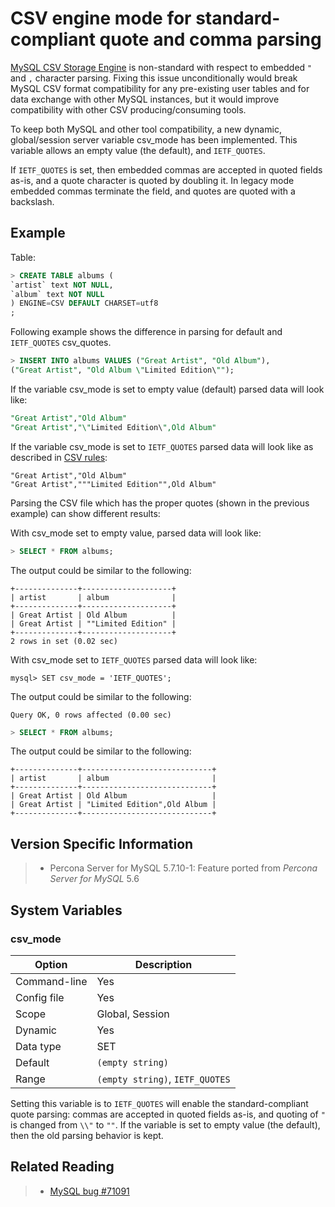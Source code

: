 # CSV engine mode for standard-compliant quote and comma parsing

[MySQL CSV Storage Engine](https://dev.mysql.com/doc/refman/5.7/en/csv-storage-engine.html) is non-standard with respect to embedded `"` and `,` character parsing. Fixing this issue unconditionally would break MySQL CSV format compatibility for any pre-existing user tables and for data exchange with other MySQL instances, but it would improve compatibility with other CSV producing/consuming tools.

To keep both MySQL and other tool compatibility, a new dynamic, global/session server variable csv_mode has been implemented. This variable allows an empty value (the default), and `IETF_QUOTES`.

If `IETF_QUOTES` is set, then embedded commas are accepted in quoted fields as-is, and a quote character is quoted by doubling it. In legacy mode embedded commas terminate the field, and quotes are quoted with a backslash.

## Example

Table:

```sql
> CREATE TABLE albums (
`artist` text NOT NULL,
`album` text NOT NULL
) ENGINE=CSV DEFAULT CHARSET=utf8
;
```

Following example shows the difference in parsing for default and `IETF_QUOTES` csv_quotes.

```sql
> INSERT INTO albums VALUES ("Great Artist", "Old Album"),
("Great Artist", "Old Album \"Limited Edition\"");
```

If the variable csv_mode is set to empty value (default) parsed data will look like:

```sql
"Great Artist","Old Album"
"Great Artist","\"Limited Edition\",Old Album"
```

If the variable csv_mode is set to `IETF_QUOTES` parsed data will look like as described in [CSV rules](http://en.wikipedia.org/wiki/Comma-separated_values#Basic_rules_and_examples):

```text
"Great Artist","Old Album"
"Great Artist","""Limited Edition"",Old Album"
```

Parsing the CSV file which has the proper quotes (shown in the previous example) can show different results:

With csv_mode set to empty value, parsed data will look like:

```sql
> SELECT * FROM albums;
```
The output could be similar to the following:

```text
+--------------+--------------------+
| artist       | album              |
+--------------+--------------------+
| Great Artist | Old Album          |
| Great Artist | ""Limited Edition" |
+--------------+--------------------+
2 rows in set (0.02 sec)
```

With csv_mode set to `IETF_QUOTES` parsed data will look like:

```
mysql> SET csv_mode = 'IETF_QUOTES';
```
The output could be similar to the following:

```text
Query OK, 0 rows affected (0.00 sec)
```

```sql
> SELECT * FROM albums;
```
The output could be similar to the following:

```text
+--------------+-----------------------------+
| artist       | album                       |
+--------------+-----------------------------+
| Great Artist | Old Album                   |
| Great Artist | "Limited Edition",Old Album |
+--------------+-----------------------------+
```

## Version Specific Information

> 
> * Percona Server for MySQL 5.7.10-1: Feature ported from *Percona Server for MySQL* 5.6

## System Variables

### <a id="csv-mode" /> csv_mode

| Option       | Description                                                                                                    |
|------------------------------------|------------------------------------|
| Command-line | Yes                                                                                                            |
| Config file  | Yes                                                                                                            |
| Scope        | Global, Session                                                                                                |
| Dynamic      | Yes                                                                                                            |
| Data type    | SET                                                                                                            |
| Default      | `(empty string)`                                  |
| Range        | `(empty string)`, `IETF_QUOTES` |


Setting this variable is to `IETF_QUOTES` will enable the standard-compliant quote parsing: commas are accepted in quoted fields as-is, and quoting of `"` is changed from `\\"` to `""`. If the variable is set to empty value (the default), then the old parsing behavior is kept.

## Related Reading

> 
> * [MySQL bug #71091](http://bugs.mysql.com/bug.php?id=71091)
